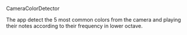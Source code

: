 CameraColorDetector

The app detect the 5 most common colors from the camera and playing their notes according to their frequency in lower octave.
